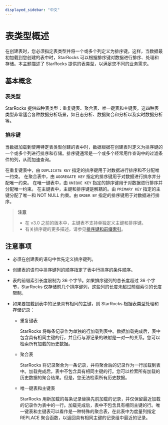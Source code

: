 ```yaml
---
displayed_sidebar: "中文"
---
```


# 表类型概述

在创建表时，您必须指定表类型并将一个或多个列定义为排序键。这样，当数据最初加载到您创建的表中时，StarRocks 可以根据排序键对数据进行排序、处理和存储。本主题描述了 StarRocks 提供的表类型，以满足您不同的业务需求。

## 基本概念

### 表类型

StarRocks 提供四种表类型：重复键表、聚合表、唯一键表和主键表。这四种表类型非常适合各种数据分析场景，如日志分析、数据聚合和分析以及实时数据分析等。

### 排序键

当数据加载到使用特定表类型创建的表中时，数据根据在创建表时定义为排序键的一个或多个列进行排序和存储。排序键通常是一个或多个经常用作查询中的过滤条件的列，从而加速查询。

在重复键表中，由 `DUPLICATE KEY` 指定的排序键用于对数据进行排序和不分配唯一约束。
在聚合表中，由 `AGGREGATE KEY` 指定的排序键用于对数据进行排序并分配唯一约束。
在唯一键表中，由 `UNIQUE KEY` 指定的排序键用于对数据进行排序并分配唯一约束。
在主键表中，主键和排序键是解耦的。由 `PRIMARY KEY` 指定的主键分配了唯一和 NOT NULL 约束。由 `ORDER BY` 指定的排序键用于对数据进行排序。

> **注意**
>
> - 在 v3.0 之前的版本中，主键表不支持单独定义主键和排序键。
> - 有关排序键的更多描述，请参见[排序键和前缀索引](../Sort_key.md)。

## 注意事项

- 必须在创建表的语句中优先定义排序键列。

- 创建表的语句中排序键列的顺序指定了表中行排序的条件顺序。

- 表的前缀索引长度限制为 36 个字节。如果排序键列的总长度超过 36 个字节，StarRocks 仅存储前几个排序键列，这些列的长度未超过前缀索引的长度限制。

- 如果要加载到表中的记录具有相同的主键，则 StarRocks 根据表类型处理和存储记录：
  - 重复键表

    StarRocks 将每条记录作为单独的行加载到表中。数据加载完成后，表中包含具有相同主键的行，并且行与源记录的映射是一对一的关系。您可以检索所有加载的历史数据。

  - 聚合表

    StarRocks 将记录聚合为一条记录，并将聚合后的记录作为一行加载到表中。加载完成后，表中不包含具有相同主键的行。您可以检索所有加载的历史数据的聚合结果。但是，您无法检索所有历史数据。

  - 唯一键表和主键表

    StarRocks 用新加载的每条记录替换先前加载的记录，并仅保留最近加载的记录作为表中的一行。加载完成后，表中不包含具有相同主键的行。唯一键表和主键表可以看作是一种特殊的聚合表，在此表中为度量列指定 REPLACE 聚合函数，以返回具有相同主键的记录组中最近的记录。